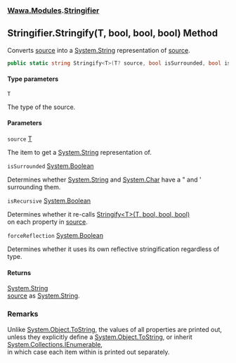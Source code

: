 ### [Wawa.Modules](Wawa.Modules.md 'Wawa.Modules').[Stringifier](Stringifier.md 'Wawa.Modules.Stringifier')

## Stringifier.Stringify<T>(T, bool, bool, bool) Method

Converts [source](Stringifier.Stringify(T,Boolean,Boolean,Boolean).md#Wawa.Modules.Stringifier.Stringify_T_(T,bool,bool,bool).source 'Wawa.Modules.Stringifier.Stringify<T>(T, bool, bool, bool).source') into a [System.String](https://docs.microsoft.com/en-us/dotnet/api/System.String 'System.String') representation of [source](Stringifier.Stringify(T,Boolean,Boolean,Boolean).md#Wawa.Modules.Stringifier.Stringify_T_(T,bool,bool,bool).source 'Wawa.Modules.Stringifier.Stringify<T>(T, bool, bool, bool).source').

```csharp
public static string Stringify<T>(T? source, bool isSurrounded, bool isRecursive=true, bool forceReflection=true);
```
#### Type parameters

<a name='Wawa.Modules.Stringifier.Stringify_T_(T,bool,bool,bool).T'></a>

`T`

The type of the source.
#### Parameters

<a name='Wawa.Modules.Stringifier.Stringify_T_(T,bool,bool,bool).source'></a>

`source` [T](Stringifier.Stringify(T,Boolean,Boolean,Boolean).md#Wawa.Modules.Stringifier.Stringify_T_(T,bool,bool,bool).T 'Wawa.Modules.Stringifier.Stringify<T>(T, bool, bool, bool).T')

The item to get a [System.String](https://docs.microsoft.com/en-us/dotnet/api/System.String 'System.String') representation of.

<a name='Wawa.Modules.Stringifier.Stringify_T_(T,bool,bool,bool).isSurrounded'></a>

`isSurrounded` [System.Boolean](https://docs.microsoft.com/en-us/dotnet/api/System.Boolean 'System.Boolean')

Determines whether [System.String](https://docs.microsoft.com/en-us/dotnet/api/System.String 'System.String') and [System.Char](https://docs.microsoft.com/en-us/dotnet/api/System.Char 'System.Char') have a " and ' surrounding them.

<a name='Wawa.Modules.Stringifier.Stringify_T_(T,bool,bool,bool).isRecursive'></a>

`isRecursive` [System.Boolean](https://docs.microsoft.com/en-us/dotnet/api/System.Boolean 'System.Boolean')

Determines whether it re-calls [Stringify&lt;T&gt;(T, bool, bool, bool)](Stringifier.Stringify(T,Boolean,Boolean,Boolean).md 'Wawa.Modules.Stringifier.Stringify<T>(T, bool, bool, bool)')  
on each property in [source](Stringifier.Stringify(T,Boolean,Boolean,Boolean).md#Wawa.Modules.Stringifier.Stringify_T_(T,bool,bool,bool).source 'Wawa.Modules.Stringifier.Stringify<T>(T, bool, bool, bool).source').

<a name='Wawa.Modules.Stringifier.Stringify_T_(T,bool,bool,bool).forceReflection'></a>

`forceReflection` [System.Boolean](https://docs.microsoft.com/en-us/dotnet/api/System.Boolean 'System.Boolean')

Determines whether it uses its own reflective stringification regardless of type.

#### Returns
[System.String](https://docs.microsoft.com/en-us/dotnet/api/System.String 'System.String')  
[source](Stringifier.Stringify(T,Boolean,Boolean,Boolean).md#Wawa.Modules.Stringifier.Stringify_T_(T,bool,bool,bool).source 'Wawa.Modules.Stringifier.Stringify<T>(T, bool, bool, bool).source') as [System.String](https://docs.microsoft.com/en-us/dotnet/api/System.String 'System.String').

### Remarks
  
Unlike [System.Object.ToString](https://docs.microsoft.com/en-us/dotnet/api/System.Object.ToString 'System.Object.ToString'), the values of all properties are printed out,  
unless they explicitly define a [System.Object.ToString](https://docs.microsoft.com/en-us/dotnet/api/System.Object.ToString 'System.Object.ToString'), or inherit [System.Collections.IEnumerable](https://docs.microsoft.com/en-us/dotnet/api/System.Collections.IEnumerable 'System.Collections.IEnumerable'),  
in which case each item within is printed out separately.